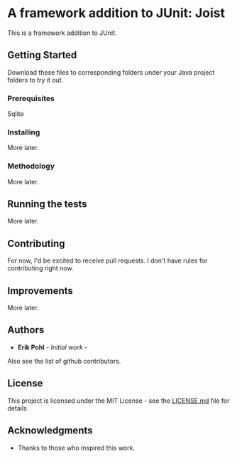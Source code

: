 # A framework addition to JUnit: Joist

This is a framework addition to JUnit.

## Getting Started

Download these files to corresponding folders under your Java project folders to try it out.  

### Prerequisites

Sqlite

### Installing

More later.

### Methodology

More later.

## Running the tests

More later.

## Contributing

For now, I'd be excited to receive pull requests.  I don't have rules for contributing right now.

## Improvements

More later.

## Authors

* **Erik Pohl** - *Initial work* - 

Also see the list of github contributors.

## License

This project is licensed under the MIT License - see the [LICENSE.md](LICENSE.md) file for details

## Acknowledgments

* Thanks to those who inspired this work.
